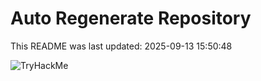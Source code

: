 # Auto Regenerate Repository

This README was last updated: 2025-09-13 15:50:48

 ![TryHackMe](https://tryhackme.com/badge/533634)